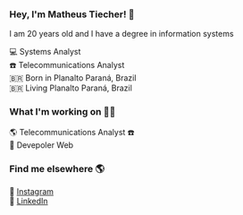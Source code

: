 ### Hey, I'm Matheus Tiecher! 👋

I am 20 years old and I have a degree in information systems

💻 Systems Analyst <br>
:phone: Telecommunications Analyst <br>
🇧🇷 Born in Planalto Paraná, Brazil <br>
🇧🇷 Living Planalto Paraná, Brazil

### What I'm working on 👨‍💻

🌎 Telecommunications Analyst :phone: <br>
🚀 Devepoler Web

### Find me elsewhere 🌎

📸 [Instagram](https://www.instagram.com/matheustiecher/) <br>
💼 [LinkedIn](https://www.linkedin.com/in/matheustiecher/) <br>
